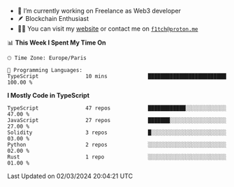 - 🔭 I’m currently working on Freelance as Web3 developer
- 🪶 Blockchain Enthusiast
- 👨‍💻 You can visit my [website](https://f1tch.xyz) or contact me on [`f1tch@proton.me`](mailto:f1tch@proton.me)

<!--START_SECTION:waka-->
📊 **This Week I Spent My Time On** 

```text
🕑︎ Time Zone: Europe/Paris

💬 Programming Languages: 
TypeScript               10 mins             █████████████████████████   100.00 % 
```

**I Mostly Code in TypeScript** 

```text
TypeScript               47 repos            ████████████░░░░░░░░░░░░░   47.00 % 
JavaScript               27 repos            ███████░░░░░░░░░░░░░░░░░░   27.00 % 
Solidity                 3 repos             █░░░░░░░░░░░░░░░░░░░░░░░░   03.00 % 
Python                   2 repos             ░░░░░░░░░░░░░░░░░░░░░░░░░   02.00 % 
Rust                     1 repo              ░░░░░░░░░░░░░░░░░░░░░░░░░   01.00 % 
```




 Last Updated on 02/03/2024 20:04:21 UTC
<!--END_SECTION:waka-->
